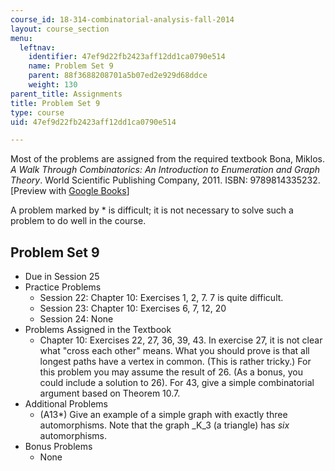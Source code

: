 ```yaml
---
course_id: 18-314-combinatorial-analysis-fall-2014
layout: course_section
menu:
  leftnav:
    identifier: 47ef9d22fb2423aff12dd1ca0790e514
    name: Problem Set 9
    parent: 88f3688208701a5b07ed2e929d68ddce
    weight: 130
parent_title: Assignments
title: Problem Set 9
type: course
uid: 47ef9d22fb2423aff12dd1ca0790e514

---
```


Most of the problems are assigned from the required textbook Bona, Miklos. _A Walk Through Combinatorics: An Introduction to Enumeration and Graph Theory_. World Scientific Publishing Company, 2011. ISBN: 9789814335232. \[Preview with [Google Books](http://books.google.com/books?id=TzJ2L9ZmlQUC&pg=PAfrontcover)\]

A problem marked by \* is difficult; it is not necessary to solve such a problem to do well in the course.

Problem Set 9
-------------

*   Due in Session 25
*   Practice Problems
    *   Session 22: Chapter 10: Exercises 1, 2, 7. 7 is quite difficult.
    *   Session 23: Chapter 10: Exercises 6, 7, 12, 20
    *   Session 24: None
*   Problems Assigned in the Textbook
    *   Chapter 10: Exercises 22, 27, 36, 39, 43. In exercise 27, it is not clear what "cross each other" means. What you should prove is that all longest paths have a vertex in common. (This is rather tricky.) For this problem you may assume the result of 26. (As a bonus, you could include a solution to 26). For 43, give a simple combinatorial argument based on Theorem 10.7.
*   Additional Problems
    *   (A13\*) Give an example of a simple graph with exactly three automorphisms. Note that the graph _K_3 (a triangle) has _six_ automorphisms.
*   Bonus Problems
    *   None